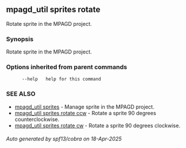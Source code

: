 ## mpagd_util sprites rotate

Rotate sprite in the MPAGD project.

### Synopsis

Rotate sprite in the MPAGD project.

### Options inherited from parent commands

```
      --help   help for this command
```

### SEE ALSO

* [mpagd_util sprites](mpagd_util_sprites.md)	 - Manage sprite in the MPAGD project.
* [mpagd_util sprites rotate ccw](mpagd_util_sprites_rotate_ccw.md)	 - Rotate a sprite 90 degrees counterclockwise.
* [mpagd_util sprites rotate cw](mpagd_util_sprites_rotate_cw.md)	 - Rotate a sprite 90 degrees clockwise.

###### Auto generated by spf13/cobra on 18-Apr-2025
